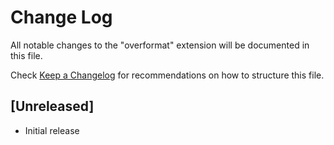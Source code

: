 # Change Log

All notable changes to the "overformat" extension will be documented in this file.

Check [Keep a Changelog](http://keepachangelog.com/) for recommendations on how to structure this file.

## [Unreleased]

- Initial release